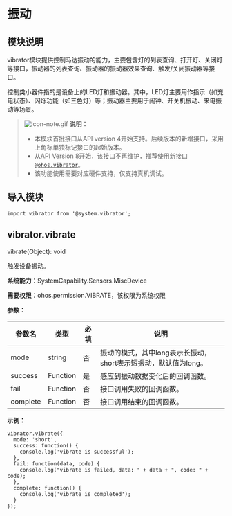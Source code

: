 # 振动

## 模块说明

vibrator模块提供控制马达振动的能力，主要包含灯的列表查询、打开灯、关闭灯等接口，振动器的列表查询、振动器的振动器效果查询、触发/关闭振动器等接口。

控制类小器件指的是设备上的LED灯和振动器。其中，LED灯主要用作指示（如充电状态）、闪烁功能（如三色灯）等；振动器主要用于闹钟、开关机振动、来电振动等场景。


> ![icon-note.gif](public_sys-resources/icon-note.gif) **说明：**
> - 本模块首批接口从API version 4开始支持。后续版本的新增接口，采用上角标单独标记接口的起始版本。
> - 从API Version 8开始，该接口不再维护，推荐使用新接口[`@ohos.vibrator`](js-apis-vibrator.md)。
> - 该功能使用需要对应硬件支持，仅支持真机调试。


## 导入模块


```
import vibrator from '@system.vibrator';
```

## vibrator.vibrate

vibrate(Object): void

触发设备振动。

**系统能力**：SystemCapability.Sensors.MiscDevice

**需要权限**：ohos.permission.VIBRATE，该权限为系统权限

**参数：**

| 参数名 | 类型 | 必填 | 说明 |
| -------- | -------- | -------- | -------- |
| mode | string | 否 | 振动的模式，其中long表示长振动，short表示短振动，默认值为long。 |
| success | Function | 是 | 感应到振动数据变化后的回调函数。 |
| fail | Function | 否 | 接口调用失败的回调函数。 |
| complete | Function | 否 | 接口调用结束的回调函数。 |

**示例：**

```
vibrator.vibrate({
  mode: 'short',
  success: function() {
    console.log('vibrate is successful');
  },
  fail: function(data, code) {
    console.log("vibrate is failed, data: " + data + ", code: " + code);
  },
  complete: function() {
    console.log('vibrate is completed');
  }
});
```

